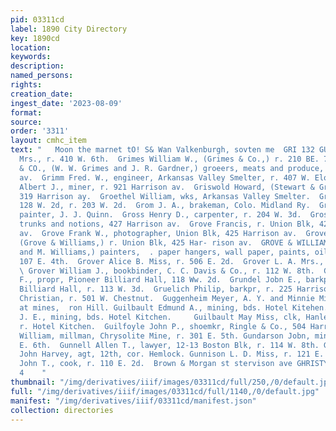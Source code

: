 ```yaml
---
pid: 03311cd
label: 1890 City Directory
key: 1890cd
location: 
keywords: 
description: 
named_persons: 
rights: 
creation_date: 
ingest_date: '2023-08-09'
format: 
source: 
order: '3311'
layout: cmhc_item
text: "   Moon the marnet tO! S& Wan Valkenburgh, sovten me  GRI 132 GUN  Grimes Eliza
  Mrs., r. 410 W. 6th.  Grimes William W., (Grimes & Co.,) r. 210 BE. 7th.  GRIMES
  & CO., (W. W. Grimes and J. R. Gardner,) groeers, meats and produce, 521 Harrison
  av.  Grimm Fred. W., engineer, Arkansas Valley Smelter, r. 407 W. Elon.  Griswold
  Albert J., miner, r. 921 Harrison av.  Griswold Howard, (Stewart & Griswold,) r.
  319 Harrison ay.  Groethel William, wks, Arkansas Valley Smelter.  Groff John, saloon,
  128 W. 2d, r. 203 W. 2d.  Grom J. A., brakeman, Colo. Midland Ry.  Gross Frank A.,
  painter, J. J. Quinn.  Gross Henry D., carpenter, r. 204 W. 3d.  Grossmayer Isidor,
  trunks and notions, 427 Harrison av.  Grove Francis, r. Union Blk, 425 Harrison
  av.  Grove Frank W., photographer, Union Blk, 425 Harrison av.  Grove Millard F.,
  (Grove & Williams,) r. Union Blk, 425 Har- rison av.  GROVE & WILLIAMS, (M. F. Grove
  and M. Williams,) painters,  . paper hangers, wall paper, paints, oils, glass, etc.,
  107 E. 4th.  Grover Alice B. Miss, r. 506 E. 2d.  Grover L. A. Mrs., r. 506 E. 2d.
  \ Grover William J., bookbinder, C. C. Davis & Co., r. 112 W. 8th.  GRUNDEL ANDREW
  F., propr, Pioneer Billiard Hall, 118 Ww. 2d.  Grundel Jobn E., barkpr, Pioneer
  Billiard Hall, r. 113 W. 3d.  Gruelich Philip, barkpr, r. 225 Harrison av.  Gude
  Christian, r. 501 W. Chestnut.  Guggenheim Meyer, A. Y. and Minnie Mines, office
  at mines,  ron Hill. Guilbault Edmund A., mining, bds. Hotel Kitehen. Guilbault
  J. E., mining, bds. Hotel Kitchen.     Guilbault May Miss, clk, Hanley & Kringen,
  r. Hotel Kitchen.  Guilfoyle John P., shoemkr, Ringle & Co., 504 Harrison av. Guller
  William, millman, Chrysolite Mine, r. 301 E. 5th. Gundarson Jobn, miner, r. 217
  E. 6th.  Gunnell Allen T., lawyer, 12-13 Boston Blk, r. 114 W. 8th. GUNNISON COAL,
  John Harvey, agt, 12th, cor. Hemlock. Gunnison L. D. Miss, r. 121 E. 9th.  Gunsalus
  John T., cook, r. 110 E. 2d.  Brown & Morgan st stervison ave GHRISTY HATS     :
  4    "
thumbnail: "/img/derivatives/iiif/images/03311cd/full/250,/0/default.jpg"
full: "/img/derivatives/iiif/images/03311cd/full/1140,/0/default.jpg"
manifest: "/img/derivatives/iiif/03311cd/manifest.json"
collection: directories
---
```

